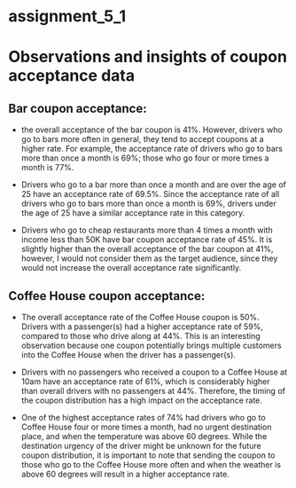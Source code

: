 # assignment_5_1

# Observations and insights of coupon acceptance data

## Bar coupon acceptance:

- the overall acceptance of the bar coupon is 41%. However, drivers who go to bars more often in general, they tend to accept coupons at a higher rate. For example, the acceptance rate of drivers who go to bars more than once a month is 69%; those who go four or more times a month is 77%.

- Drivers who go to a bar more than once a month and are over the age of 25 have an acceptance rate of 69.5%. Since the acceptance rate of all drivers who go to bars more than once a month is 69%, drivers under the age of 25 have a similar acceptance rate in this category.

- Drivers who go to cheap restaurants more than 4 times a month with income less than 50K have bar coupon acceptance rate of 45%. It is slightly higher than the overall acceptance of the bar coupon at 41%, however, I would not consider them as the target audience, since they would not increase the overall acceptance rate significantly.


## Coffee House coupon acceptance:

- The overall acceptance rate of the Coffee House coupon is 50%. Drivers with a passenger(s) had a higher acceptance rate of 59%, compared to those who drive along at 44%. This is an interesting observation because one coupon potentially brings multiple customers into the Coffee House when the driver has a passenger(s).

- Drivers with no passengers who received a coupon to a Coffee House at 10am have an acceptance rate of 61%, which is considerably higher than overall drivers with no passengers at 44%. Therefore, the timing of the coupon distribution has a high impact on the acceptance rate.

- One of the highest acceptance rates of 74% had drivers who go to Coffee House four or more times a month, had no urgent destination place, and when the temperature was above 60 degrees. While the destination urgency of the driver might be unknown for the future coupon distribution, it is important to note that sending the coupon to those who go to the Coffee House more often and when the weather is above 60 degrees will result in a higher acceptance rate.
